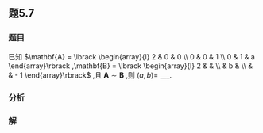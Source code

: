 ## 题5.7
### 题目
已知 $\mathbf{A} = \lbrack  \begin{array}{l} 2 & 0 & 0 \\  0 & 0 & 1 \\  0 & 1 & a \end{array}\rbrack  ,\mathbf{B} = \lbrack  \begin{array}{l} 2 & & \\   & b & \\   & &  - 1 \end{array}\rbrack$ ,且 $\mathbf{A} \sim  \mathbf{B}$ ,则 $( {a,b})  =$ ___.
### 分析

### 解